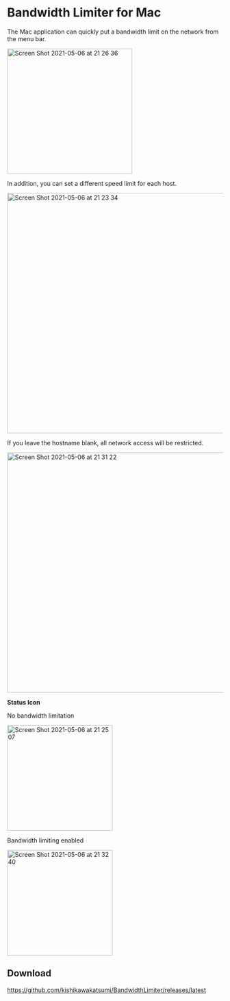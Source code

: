 # Bandwidth Limiter for Mac

The Mac application can quickly put a bandwidth limit on the network from the menu bar.

<img width="292" alt="Screen Shot 2021-05-06 at 21 26 36" src="https://user-images.githubusercontent.com/40610/117297994-d4f1e880-aeb1-11eb-8064-55404e0204d7.png">

In addition, you can set a different speed limit for each host.

<img width="560" alt="Screen Shot 2021-05-06 at 21 23 34" src="https://user-images.githubusercontent.com/40610/117298061-e2a76e00-aeb1-11eb-972a-a7f71b73b440.png">


If you leave the hostname blank, all network access will be restricted.

<img width="560" alt="Screen Shot 2021-05-06 at 21 31 22" src="https://user-images.githubusercontent.com/40610/117299308-59913680-aeb3-11eb-9285-5f74459fa15c.png">


**Status Icon**

No bandwidth limitation

<img width="246" alt="Screen Shot 2021-05-06 at 21 25 07" src="https://user-images.githubusercontent.com/40610/117298042-de7b5080-aeb1-11eb-9d95-41b8bdde201c.png">

Bandwidth limiting enabled

<img width="246" alt="Screen Shot 2021-05-06 at 21 32 40" src="https://user-images.githubusercontent.com/40610/117298751-b17b6d80-aeb2-11eb-936b-9fe44368078e.png">


## Download

https://github.com/kishikawakatsumi/BandwidthLimiter/releases/latest
